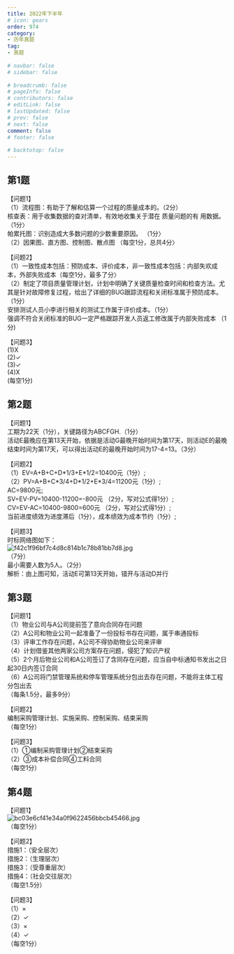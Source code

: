 ```yaml
---  
title: 2022年下半年  
# icon: gears  
order: 974  
category:  
- 历年真题  
tag:  
- 真题  
  
# navbar: false  
# sidebar: false  
  
# breadcrumb: false  
# pageInfo: false  
# contributors: false  
# editLink: false  
# lastUpdated: false  
# prev: false  
# next: false  
comment: false  
# footer: false  
  
# backtotop: false  
---  
```

## 第1题 ##

【问题1】  
（1）流程图：有助于了解和估算一个过程的质量成本的。（2分）  
核查表：用于收集数据的查对清单，有效地收集关于潜在 质量问题的有 用数据。（1分〉  
帕累托图：识别造成大多数问题的少数重要原因。 （1分〉  
（2）因果图、直方图、控制图、散点图 （每空1分，总共4分〉  
  
【问题2】  
（1）一致性成本包括：预防成本、评价成本，非一致性成本包括：内部失欢成本，外部失败成本（每空1分，最多了分〉  
（2）制定了项目质量管理计划，计划中明确了关键质量检查时间和检查方法。尤其是针对故障修复过程，给出了详细的BUG跟踪流程和关闭标准属于预防成本。（1分）  
安排测试人员小李进行相关的测试工作属于评价成本。（1分）  
强调不符合关闭标准的BUG一定严格跟踪开发人员返工修改属于内部失败成本 （1分)  
  
【问题3】  
(1)X  
(2)✓  
(3)✓  
(4)X  
(每空1分)  


## 第2题 ##

【问题1】  
工期为22天（1分），关键路径为ABCFGH.（1分）  
活动E最晚应在第13天开始，依据是活动G最晚开始时间为第17天，则活动E的最晚结束时间为第17天，可以得出活动E的最晚开始时间为17-4=13。（3分）  
  
【问题2】  
（1）EV=A+B+C+D\*1/3+E\*1/2=10400元（1分）;  
（2）PV=A+B+C\*3/4+D\*1/2+E\*3/4=11200元（1分）;  
AC=9800元;  
SV=EV-PV=10400-11200=-800元 （2分，写对公式得1分）;  
CV=EV-AC=10400-9800=600元 （2分，写对公式得1分）;  
当前进度绩效为进度滞后（1分），成本绩效为成本节约（1分）;  
  
【问题3】  
时标网络图如下：  
![f42c1f96bf7c4d8c814b1c78b81bb7d8.jpg][]  
（7分）  
最小需要人数为5人。（2分）  
解析：由上图可知，活动E可第13天开始，错开与活动D并行  


## 第3题 ##

【问题1】  
（1）物业公司与A公司提前签了意向合同存在问题  
（2）A公司和物业公司一起准备了一份投标书存在问题，属于串通投标  
（3）评审工作存在问题，A公司不得协助物业公司来评审  
（4）计划借鉴其他两家公司方案存在问题，侵犯了知识产杈  
（5）2个月后物业公司和A公司签订了含同存在问题，应当自中标通知书发出之日起30日内签订合同  
（6）A公司将门禁管理系统和停车管理系统分包出去存在问题，不能将主体工程分包出去  
（每条1.5分，最多9分）  
  
【问题2】  
编制采购管理计划、实施采购、控制采购、结束采购  
（每空1分）  
  
【问题3】  
（1）①编制采购管理计划②结束采购  
（2）③成本补偿合同④工料合同  
（每空1分）  


## 第4题 ##

【问题1】  
![bc03e6cf41e34a0f9622456bbcb45466.jpg][]  
（每空1分）  
  
【问题2】  
措施1：（安全层次）  
措施2：（生理层次）  
措施3：（受尊重层次）  
措施4：（社会交往层次）  
（每空1.5分）  
  
【问题3】  
（1）×  
（2）✓  
（3）×  
（4）✓  
（每空1分）  



[f42c1f96bf7c4d8c814b1c78b81bb7d8.jpg]: https://www.xkxxkx.cn/file/exam/software/系统集成项目管理工程师/案例/第2题/f42c1f96bf7c4d8c814b1c78b81bb7d8.jpg
[bc03e6cf41e34a0f9622456bbcb45466.jpg]: https://www.xkxxkx.cn/file/exam/software/系统集成项目管理工程师/案例/第4题/bc03e6cf41e34a0f9622456bbcb45466.jpg

